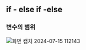 ## if - else if -else
### 변수의 범위
![화면 캡처 2024-07-15 112143](https://github.com/user-attachments/assets/9b03d62c-d654-4ffc-9107-f839131a1303)
